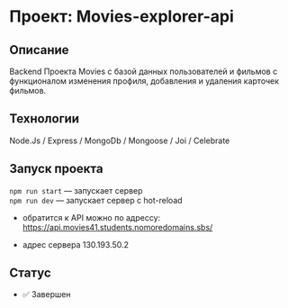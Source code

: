 # Проект: Movies-explorer-api

## Описание
Backend Проекта Movies с базой данных пользователей и фильмов с функционалом изменения профиля, добавления и удаления карточек фильмов.

## Технологии
Node.Js / Express / MongoDb / Mongoose / Joi / Celebrate

## Запуск проекта
`npm run start` — запускает сервер
<br>
`npm run dev` — запускает сервер с hot-reload

- обратится к API можно по адрессу: https://api.movies41.students.nomoredomains.sbs/

- адрес сервера 130.193.50.2

## Статус
- ✅ Завершен
